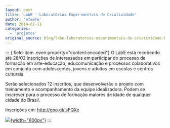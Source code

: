 ```yaml
---
layout: post
title: 'LabE - Laboratórios Experimentais de Criatividade'
author: 'efeefe'
date: 2014-02-11
categories:
  - 'projetos'
original_source: blog/labe-laboratorios-experimentais-de-criatividade.html
---
```


::: {.field-item .even property="content:encoded"}
O LabE está recebendo até 28/02 inscrições de interessados em participar do processo de formação em arte-educação, educomunicação e processos colaborativos em conjunto com adolescentes, jovens e adultos em escolas e centros culturais.

Serão selecionados 12 inscritos, que desenvolverão o projeto com treinamento e acompanhamento da equipe idealizadora. Podem se inscrever para o processo de formação maiores de idade de qualquer cidade do Brasil.

Inscrições em: <http://goo.gl/isFQXe>

[![](http://redelabs-org.github.io/sites/redelabs.org/files/images/lab_e.jpg){width="600px"}](http://goo.gl/isFQXe)
:::
